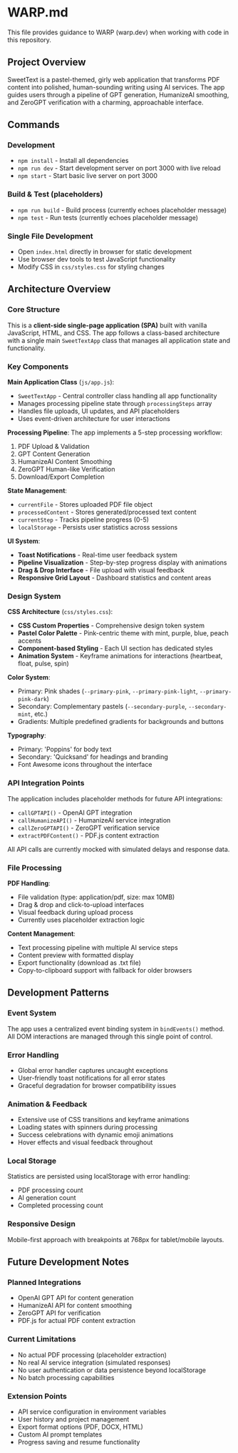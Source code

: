 # WARP.md

This file provides guidance to WARP (warp.dev) when working with code in this repository.

## Project Overview

SweetText is a pastel-themed, girly web application that transforms PDF content into polished, human-sounding writing using AI services. The app guides users through a pipeline of GPT generation, HumanizeAI smoothing, and ZeroGPT verification with a charming, approachable interface.

## Commands

### Development
- `npm install` - Install all dependencies
- `npm run dev` - Start development server on port 3000 with live reload
- `npm start` - Start basic live server on port 3000

### Build & Test (placeholders)
- `npm run build` - Build process (currently echoes placeholder message)
- `npm test` - Run tests (currently echoes placeholder message)

### Single File Development
- Open `index.html` directly in browser for static development
- Use browser dev tools to test JavaScript functionality
- Modify CSS in `css/styles.css` for styling changes

## Architecture Overview

### Core Structure
This is a **client-side single-page application (SPA)** built with vanilla JavaScript, HTML, and CSS. The app follows a class-based architecture with a single main `SweetTextApp` class that manages all application state and functionality.

### Key Components

**Main Application Class** (`js/app.js`):
- `SweetTextApp` - Central controller class handling all app functionality
- Manages processing pipeline state through `processingSteps` array
- Handles file uploads, UI updates, and API placeholders
- Uses event-driven architecture for user interactions

**Processing Pipeline**:
The app implements a 5-step processing workflow:
1. PDF Upload & Validation
2. GPT Content Generation  
3. HumanizeAI Content Smoothing
4. ZeroGPT Human-like Verification
5. Download/Export Completion

**State Management**:
- `currentFile` - Stores uploaded PDF file object
- `processedContent` - Stores generated/processed text content
- `currentStep` - Tracks pipeline progress (0-5)
- `localStorage` - Persists user statistics across sessions

**UI System**:
- **Toast Notifications** - Real-time user feedback system
- **Pipeline Visualization** - Step-by-step progress display with animations
- **Drag & Drop Interface** - File upload with visual feedback
- **Responsive Grid Layout** - Dashboard statistics and content areas

### Design System

**CSS Architecture** (`css/styles.css`):
- **CSS Custom Properties** - Comprehensive design token system
- **Pastel Color Palette** - Pink-centric theme with mint, purple, blue, peach accents
- **Component-based Styling** - Each UI section has dedicated styles
- **Animation System** - Keyframe animations for interactions (heartbeat, float, pulse, spin)

**Color System**:
- Primary: Pink shades (`--primary-pink`, `--primary-pink-light`, `--primary-pink-dark`)
- Secondary: Complementary pastels (`--secondary-purple`, `--secondary-mint`, etc.)
- Gradients: Multiple predefined gradients for backgrounds and buttons

**Typography**:
- Primary: 'Poppins' for body text
- Secondary: 'Quicksand' for headings and branding
- Font Awesome icons throughout the interface

### API Integration Points

The application includes placeholder methods for future API integrations:
- `callGPTAPI()` - OpenAI GPT integration
- `callHumanizeAPI()` - HumanizeAI service integration  
- `callZeroGPTAPI()` - ZeroGPT verification service
- `extractPDFContent()` - PDF.js content extraction

All API calls are currently mocked with simulated delays and response data.

### File Processing

**PDF Handling**:
- File validation (type: application/pdf, size: max 10MB)
- Drag & drop and click-to-upload interfaces
- Visual feedback during upload process
- Currently uses placeholder extraction logic

**Content Management**:
- Text processing pipeline with multiple AI service steps
- Content preview with formatted display
- Export functionality (download as .txt file)
- Copy-to-clipboard support with fallback for older browsers

## Development Patterns

### Event System
The app uses a centralized event binding system in `bindEvents()` method. All DOM interactions are managed through this single point of control.

### Error Handling
- Global error handler captures uncaught exceptions
- User-friendly toast notifications for all error states
- Graceful degradation for browser compatibility issues

### Animation & Feedback
- Extensive use of CSS transitions and keyframe animations
- Loading states with spinners during processing
- Success celebrations with dynamic emoji animations
- Hover effects and visual feedback throughout

### Local Storage
Statistics are persisted using localStorage with error handling:
- PDF processing count
- AI generation count
- Completed processing count

### Responsive Design
Mobile-first approach with breakpoints at 768px for tablet/mobile layouts.

## Future Development Notes

### Planned Integrations
- OpenAI GPT API for content generation
- HumanizeAI API for content smoothing
- ZeroGPT API for verification
- PDF.js for actual PDF content extraction

### Current Limitations
- No actual PDF processing (placeholder extraction)
- No real AI service integration (simulated responses)
- No user authentication or data persistence beyond localStorage
- No batch processing capabilities

### Extension Points
- API service configuration in environment variables
- User history and project management
- Export format options (PDF, DOCX, HTML)
- Custom AI prompt templates
- Progress saving and resume functionality